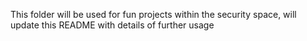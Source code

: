 This folder will be used for fun projects within the security space, will update this README with details of further usage
